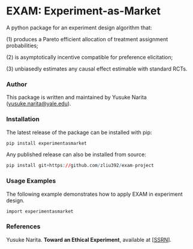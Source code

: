 # EXAM: Experiment-as-Market

A python package for an experiment design algorithm that:

(1) produces a Pareto efficient allocation of treatment assignment probabilities;

(2) is asymptotically incentive compatible for preference elicitation;

(3) unbiasedly estimates any causal effect estimable with standard RCTs.

### Author

This package is written and maintained by Yusuke Narita (yusuke.narita@yale.edu).


### Installation

The latest release of the package can be installed with pip:

```R
pip install experimentasmarket
```

Any published release can also be installed from source:

```R
pip install git+https://github.com/zliu392/exam-project
```

### Usage Examples

The following example demonstrates how to apply EXAM in experiment design.

```R
import experimentasmarket
```

### References
Yusuke Narita.
<b>Toward an Ethical Experiment</b>, available at
[<a href="https://papers.ssrn.com/sol3/papers.cfm?abstract_id=3094905">SSRN</a>].
